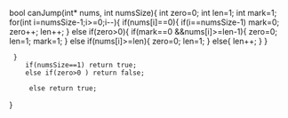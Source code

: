 bool canJump(int* nums, int numsSize){
     int zero=0;
     int len=1;
   int mark=1;
     for(int i=numsSize-1;i>=0;i--){
        if(nums[i]==0){
        if(i==numsSize-1) mark=0;
        zero++;
       len++;
        }
        else if(zero>0){
          if(mark==0 &&nums[i]>=len-1){
                 zero=0;
                 len=1;
                 mark=1;
          }
          else  if(nums[i]>=len){
              zero=0;
              len=1;
            }
            else{
               len++;
            }
        }
      
     
     }
        if(numsSize==1) return true;
        else if(zero>0 ) return false;
         
         else return true;
}
